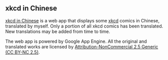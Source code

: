 ## xkcd in Chinese

[xkcd in Chinese](https://app-xkcd-cn.appspot.com) is a web app that displays some [xkcd](https://xkcd.com/) comics in Chinese, translated by myself. Only a portion of all xkcd comics has been translated. New translations may be added from time to time. 

The web app is powered by Google App Engine. All the original and translated works are licensed by [Attribution-NonCommercial 2.5 Generic (CC BY-NC 2.5)](https://creativecommons.org/licenses/by-nc/2.5/).
